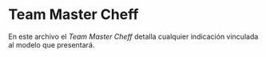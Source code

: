 # Team Master Cheff
En este archivo el *Team Master Cheff* detalla cualquier indicación vinculada al modelo que presentará.
